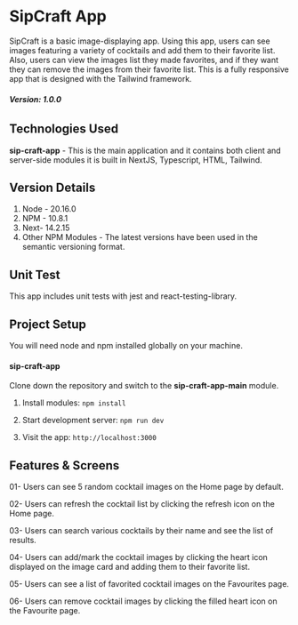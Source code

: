 # SipCraft App

SipCraft is a basic image-displaying app. Using this app, users can see images featuring a variety of cocktails and add them to their favorite list. Also, users can view the images list they made favorites, and if they want they can remove the images from their favorite list.
This is a fully responsive app that is designed with the Tailwind framework.

###### **Version: 1.0.0**

## Technologies Used
**sip-craft-app** - This is the main application and it contains both client and server-side modules it is built in NextJS, Typescript, HTML, Tailwind.

## Version Details

1. Node - 20.16.0
2. NPM - 10.8.1
3. Next- 14.2.15
4. Other NPM Modules - The latest versions have been used in the semantic versioning format.

## Unit Test
This app includes unit tests with jest and react-testing-library.

## Project Setup
You will need node and npm installed globally on your machine.

#### sip-craft-app
Clone down the repository and switch to the **sip-craft-app-main** module. 

1. Install modules:
`npm install`  

2. Start development server:
`npm run dev`  

3. Visit the app:
`http://localhost:3000` 

## Features & Screens

01- Users can see 5 random cocktail images on the Home page by default.

02- Users can refresh the cocktail list by clicking the refresh icon on the Home page.

03- Users can search various cocktails by their name and see the list of results.

04- Users can add/mark the cocktail images by clicking the heart icon displayed on the image card and adding them to their favorite list.

05- Users can see a list of favorited cocktail images on the Favourites page.

06- Users can remove cocktail images by clicking the filled heart icon on the Favourite page.

